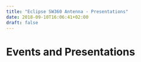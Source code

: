 ```yaml
---
title: "Eclipse SW360 Antenna - Presentations"
date: 2018-09-10T16:06:41+02:00
draft: false
---
```


# Events and Presentations
